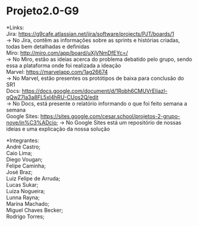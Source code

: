 # Projeto2.0-G9

*Links:  
Jira: https://g9cafe.atlassian.net/jira/software/projects/PJT/boards/1  
-> No Jira, contêm as informações sobre as sprints e histórias criadas, todas bem detalhadas e definidas  
Miro: http://miro.com/app/board/uXjVNmDfEYc=/  
-> No Miro, estão as ideias acerca do problema debatido pelo grupo, sendo essa a plataforma onde foi realizada a ideação  
Marvel: https://marvelapp.com/1ag26674  
-> No Marvel, estão presentes os protótipos de baixa para conclusão do SR1  
Docs: https://docs.google.com/document/d/1Robh6CMUVrEIiazl-qQwZ7la3a8FL5xI4hRU-CUos2Q/edit  
-> No Docs, está presente o relatório informando o que foi feito semana a semana  
Google Sites: https://sites.google.com/cesar.school/projetos-2-grupo-nove/in%C3%ADcio; -> No Google Sites está um repositório de nossas ideias e uma explicação da nossa solução  

*Integrantes:  
André Castro;  
Caio Lima;  
Diego Vougan;  
Felipe Caminha;  
José Braz;  
Luiz Felipe de Arruda;  
Lucas Sukar;  
Luiza Nogueira;  
Lunna Rayna;  
Marina Machado;  
Miguel Chaves Becker;  
Rodrigo Torres;
